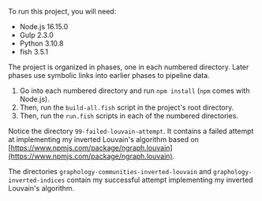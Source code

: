 To run this project, you will need:

* Node.js 16.15.0
* Gulp 2.3.0
* Python 3.10.8
* fish 3.5.1

The project is organized in phases, one in each numbered directory. Later phases use symbolic links into earlier phases to pipeline data.

1. Go into each numbered directory and run `npm install` (`npm` comes with Node.js).
1. Then, run the `build-all.fish` script in the project's root directory.
1. Then, run the `run.fish` scripts in each of the numbered directories.

Notice the directory `99-failed-louvain-attempt`. It contains a failed attempt at implementing my inverted Louvain's algorithm based on [https://www.npmjs.com/package/ngraph.louvain](https://www.npmjs.com/package/ngraph.louvain).

The directories `graphology-communities-inverted-louvain` and `graphology-inverted-indices` contain my successful attempt implementing my inverted Louvain's algorithm.
